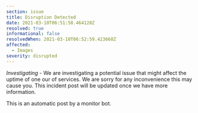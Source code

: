 ```yaml
---
section: issue
title: Disruption Detected
date: 2021-03-10T06:51:58.464128Z
resolved: true
informational: false
resolvedWhen: 2021-03-10T06:52:59.423668Z
affected:
  - Images
severity: disrupted
---
```

*Investigating* - We are investigating a potential issue that might affect the uptime of one our of services. We are sorry for any inconvenience this may cause you. This incident post will be updated once we have more information.

This is an automatic post by a monitor bot.
        